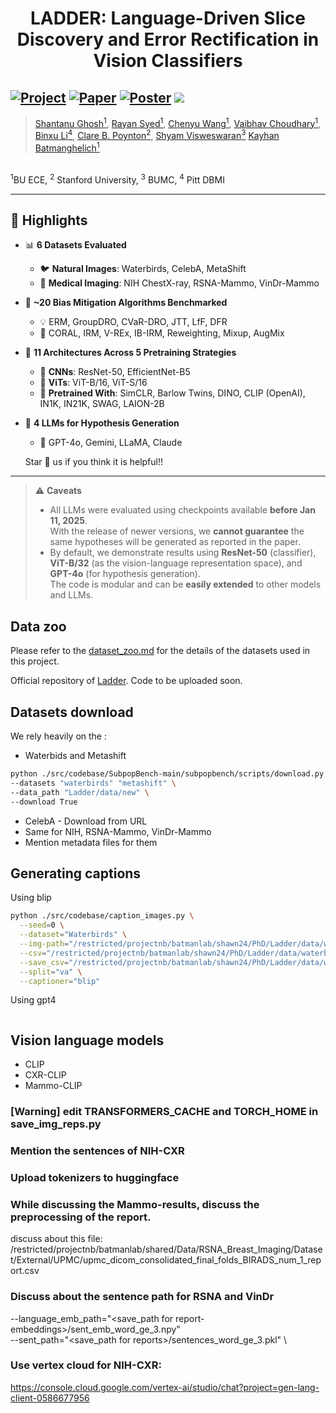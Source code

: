 # <div align="center"> LADDER: Language-Driven Slice Discovery and Error Rectification in Vision Classifiers <div>

[![Project](https://img.shields.io/badge/Project%20page-lightgreen)](https://shantanu-ai.github.io/projects/ACL-2025-Ladder/index.html)
[![Paper](https://img.shields.io/badge/Paper-9cf)](https://arxiv.org/abs/2408.07832)
[![Poster](https://img.shields.io/badge/Poster-orange)]()
![](https://visitor-badge.laobi.icu/badge?page_id=batmanlab.Ladder&right_color=%23FFA500)
---
> [Shantanu Ghosh<sup>1</sup>](https://shantanu-ai.github.io/),
> [Rayan Syed<sup>1</sup>](https://heartyhaven.github.io/),
> [Chenyu Wang<sup>1</sup>](https://chyuwang.com/),
> [Vaibhav Choudhary<sup>1</sup>](https://vaibhavchoudhary.com/),
> [Binxu Li<sup>4</sup>](https://www.linkedin.com/in/binxu-li-595b64245/),
> [Clare B. Poynton<sup>2</sup>](https://www.bumc.bu.edu/camed/profile/clare-poynton/),
> [Shyam Visweswaran<sup>3</sup>](https://www.thevislab.com/lab/doku.php)
> [Kayhan Batmanghelich<sup>1</sup>](https://www.batman-lab.com/)
<br/>
<sup>1</sup>BU ECE, <sup>2</sup> Stanford University, <sup>3</sup> BUMC, <sup>4</sup> Pitt DBMI <br/>

---

## 🚨 Highlights

- 📊 **6 Datasets Evaluated**
  - 🐦 **Natural Images**: Waterbirds, CelebA, MetaShift  
  - 🏥 **Medical Imaging**: NIH ChestX-ray, RSNA-Mammo, VinDr-Mammo  

- 🧪 **~20 Bias Mitigation Algorithms Benchmarked**
  - 💡 ERM, GroupDRO, CVaR-DRO, JTT, LfF, DFR  
  - 🧬 CORAL, IRM, V-REx, IB-IRM, Reweighting, Mixup, AugMix

- 🧠 **11 Architectures Across 5 Pretraining Strategies**
  - 🧱 **CNNs**: ResNet-50, EfficientNet-B5  
  - 🔲 **ViTs**: ViT-B/16, ViT-S/16  
  - 🧪 **Pretrained With**: SimCLR, Barlow Twins, DINO, CLIP (OpenAI),  
    IN1K, IN21K, SWAG, LAION-2B  
  
- 💬 **4 LLMs for Hypothesis Generation**
  - 🧠 GPT-4o, Gemini, LLaMA, Claude  

  Star 🌟 us if you think it is helpful!!
---

> ⚠️ **Caveats**  
> - All LLMs were evaluated using checkpoints available **before Jan 11, 2025**.  
>   With the release of newer versions, we **cannot guarantee** the same hypotheses will be generated as reported in the paper.  
> - By default, we demonstrate results using **ResNet-50** (classifier), **ViT-B/32** (as the vision-language representation space), and **GPT-4o** (for hypothesis generation).  
>   The code is modular and can be **easily extended** to other models and LLMs.


## Data zoo
Please refer to the [dataset_zoo.md](dataset_zoo.md) for the details of the datasets used in this project.


Official repository of [Ladder](https://arxiv.org/abs/2408.07832). Code to be uploaded soon.


## Datasets download
We rely heavily on the :
- Waterbids and Metashift
```bash
python ./src/codebase/SubpopBench-main/subpopbench/scripts/download.py \
--datasets "waterbirds" "metashift" \
--data_path "Ladder/data/new" \
--download True
```

- CelebA - Download from URL
- Same for NIH, RSNA-Mammo, VinDr-Mammo
- Mention metadata files for them

## Generating captions
Using blip
```bash
python ./src/codebase/caption_images.py \
  --seed=0 \
  --dataset="Waterbirds" \
  --img-path="/restricted/projectnb/batmanlab/shawn24/PhD/Ladder/data/waterbirds/waterbird_complete95_forest2water2" \
  --csv="/restricted/projectnb/batmanlab/shawn24/PhD/Ladder/data/waterbirds/metadata_waterbirds.csv" \
  --save_csv="/restricted/projectnb/batmanlab/shawn24/PhD/Ladder/data/waterbirds/va_metadata_waterbirds_captioning_blip.csv" \
  --split="va" \
  --captioner="blip" 
```

Using gpt4
```bash
```

## Vision language models
 - CLIP
 - CXR-CLIP
 - Mammo-CLIP

### [Warning] edit TRANSFORMERS_CACHE and TORCH_HOME in save_img_reps.py

### Mention the sentences of NIH-CXR

### Upload tokenizers to huggingface

### While discussing the Mammo-results, discuss the preprocessing of the report.
discuss about this file: /restricted/projectnb/batmanlab/shared/Data/RSNA_Breast_Imaging/Dataset/External/UPMC/upmc_dicom_consolidated_final_folds_BIRADS_num_1_report.csv

### Discuss about the sentence path for RSNA and VinDr
--language_emb_path="<save_path for report-embeddings>/sent_emb_word_ge_3.npy" \
--sent_path="<save_path for reports>/sentences_word_ge_3.pkl" \
  
### Use vertex cloud for NIH-CXR:
https://console.cloud.google.com/vertex-ai/studio/chat?project=gen-lang-client-0586677956